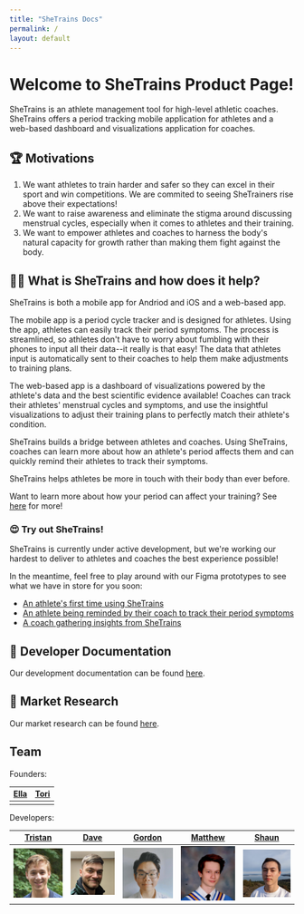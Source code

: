 ```yaml
---
title: "SheTrains Docs"
permalink: /
layout: default
---
```


# Welcome to SheTrains Product Page!
SheTrains is an athlete management tool for high-level athletic coaches. SheTrains offers a period tracking mobile application for athletes and a web-based dashboard and visualizations application for coaches.

## :trophy: Motivations
   1. We want athletes to train harder and safer so they can excel in their sport and win competitions. We are commited to seeing SheTrainers rise above their expectations!
   2. We want to raise awareness and eliminate the stigma around discussing menstrual cycles, especially when it comes to athletes and their training.
   3. We want to empower athletes and coaches to harness the body's natural capacity for growth rather than making them fight against the body.

## :weight_lifting_woman: What is SheTrains and how does it help?
SheTrains is both a mobile app for Andriod and iOS and a web-based app.

The mobile app is a period cycle tracker and is designed for athletes. Using the app, athletes can easily track their period symptoms. The process is streamlined, so athletes don't have to worry about fumbling with their phones to input all their data--it really is that easy! The data that athletes input is automatically sent to their coaches to help them make adjustments to training plans.

The web-based app is a dashboard of visualizations powered by the athlete's data and the best scientific evidence available! Coaches can track their athletes' menstrual cycles and symptoms, and use the insightful visualizations to adjust their training plans to perfectly match their athlete's condition. 

SheTrains builds a bridge between athletes and coaches. Using SheTrains, coaches can learn more about how an athlete's period affects them and can quickly remind their athletes to track their symptoms.

SheTrains helps athletes be more in touch with their body than ever before.

Want to learn more about how your period can affect your training? See [here](period_training_impacts.md) for more!

### :heart_eyes: Try out SheTrains!

SheTrains is currently under active development, but we're working our hardest to deliver to athletes and coaches the best experience possible!

In the meantime, feel free to play around with our Figma prototypes to see what we have in store for you soon:
- [An athlete's first time using SheTrains](https://www.figma.com/proto/7DlVf29q5uVEQFIar38SYF/SheTrains-Prototype?node-id=250%3A389&scaling=scale-down&page-id=248%3A68&starting-point-node-id=250%3A389)
- [An athlete being reminded by their coach to track their period symptoms](https://www.figma.com/proto/7DlVf29q5uVEQFIar38SYF/SheTrains-Prototype?node-id=294%3A2228&scaling=scale-down&page-id=294%3A1182&starting-point-node-id=294%3A2228)
- [A coach gathering insights from SheTrains](https://www.figma.com/proto/7DlVf29q5uVEQFIar38SYF/SheTrains-Prototype?node-id=315%3A1450&scaling=scale-down&page-id=263%3A18&starting-point-node-id=315%3A1450)

## :book: Developer Documentation
Our development documentation can be found [here](dev_docs.md).

## :book: Market Research
Our market research can be found [here](https://docs.google.com/document/d/1_obkrHjP5iOUZ2Q-JGU_X8vTIjbpcwR4s2MqTUNNHiw/edit?usp=sharing).

## Team
Founders:

| [Ella](https://www.linkedin.com/in/ella-stephen-2274b9230) | [Tori](https://www.linkedin.com/in/tori-kalyniuk-9554aa179) |
| ---- | ---- |
|      |      |

Developers: 

| [Tristan](https://github.com/cusitristan)| [Dave](https://github.com/NewcDukem) | [Gordon](https://github.com/gordonchiang) | [Matthew](https://github.com/matthewvb77) | [Shaun](https://github.com/LivingInLimbo) |
| ---------------------------------------- | ------------------------------------ | ----------------------------------------- | ----------------------------------------- | ---------------------------------------- |
|![Tristan_img](/docs/assets/imgs/Tristan_img.png)|![Dave_img](/docs/assets/imgs/Dave_img.png)|![Gordon_img](/docs/assets/imgs/Gordon_img.png)|![Matthew_img](/docs/assets/imgs/Matthew_img.png)|![Shaun_img](/docs/assets/imgs/Shaun_img.png)|
